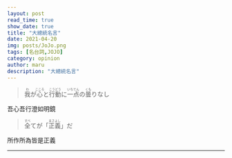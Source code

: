 ```yaml
---
layout: post
read_time: true
show_date: true
title: "大總統名言"
date: 2021-04-20
img: posts/JoJo.png
tags: [名台詞,JOJO]
category: opinion
author: maru
description: "大總統名言"
---
```

> <div><ruby><rb>我</rb><rt>わ</rt></ruby>が<ruby><rb>心</rb><rt>こころ</rt></ruby>と<ruby><rb>行動</rb><rt>こうどう</rt></ruby>に<ruby><rb>一</rb><rt>いち</rt></ruby><ruby><rb>点</rb><rt>てん</rt></ruby>の<ruby><rb>曇</rb><rt>くも</rt></ruby>りなし</div>

吾心吾行澄如明鏡

> <div><ruby><rb>全</rb><rt>すべ</rt></ruby>てが「<ruby><rb>正義</rb><rt>まさよし</rt></ruby>」だ</div>

所作所為皆是正義

---